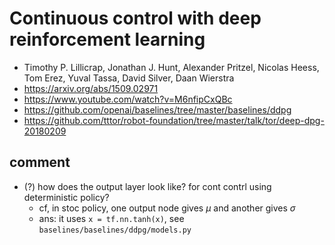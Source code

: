 # Continuous control with deep reinforcement learning
* Timothy P. Lillicrap, Jonathan J. Hunt, Alexander Pritzel, Nicolas Heess, Tom Erez, Yuval Tassa, David Silver, Daan Wierstra
* https://arxiv.org/abs/1509.02971  
* https://www.youtube.com/watch?v=M6nfipCxQBc
* https://github.com/openai/baselines/tree/master/baselines/ddpg
* https://github.com/tttor/robot-foundation/tree/master/talk/tor/deep-dpg-20180209

## comment
* (?) how does the output layer look like? for cont contrl using deterministic policy?
  * cf, in stoc policy, one output node gives $\mu$ and another gives $\sigma$
  * ans: it uses `x = tf.nn.tanh(x)`, see `baselines/baselines/ddpg/models.py`
